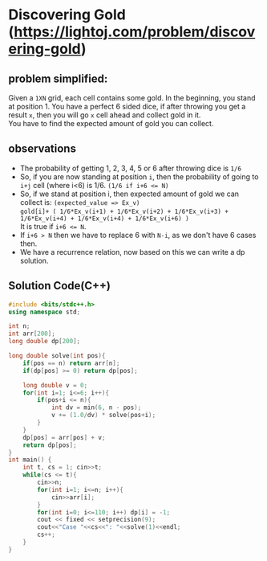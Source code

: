 # Discovering Gold (https://lightoj.com/problem/discovering-gold)

## problem simplified:
Given a `1XN` grid, each cell contains some gold. In the beginning, you stand at position 1. You have a perfect 6 sided dice, if after throwing you get a result `x`, then you will go `x` cell ahead and collect gold in it. </br>
You have to find the expected amount of gold you can collect.


## observations
- The probability  of getting 1, 2, 3, 4, 5 or 6 after throwing dice is `1/6`
- So, if you are now standing at position `i`, then the probability of going to `i+j` cell (where i<6) is 1/6.
    `(1/6 if i+6 <= N)`
- So, if we stand at position i, then expected amount of gold we can collect is: `(expected_value => Ex_v)` </br>
    `gold[i]+ ( 1/6*Ex_v(i+1) + 1/6*Ex_v(i+2) + 1/6*Ex_v(i+3) + 1/6*Ex_v(i+4) + 1/6*Ex_v(i+4) + 1/6*Ex_v(i+6) )` </br>
    It is true if `i+6 <= N`.
- If `i+6 > N` then we have to replace 6 with `N-i`, as we don't have 6 cases then.
- We have a recurrence relation, now based on this we can write a dp solution.
    
 



## **Solution Code(C++)**
```C++
#include <bits/stdc++.h>
using namespace std;

int n; 
int arr[200];
long double dp[200];

long double solve(int pos){
    if(pos == n) return arr[n];
    if(dp[pos] >= 0) return dp[pos];

    long double v = 0;
    for(int i=1; i<=6; i++){
        if(pos+i <= n){
            int dv = min(6, n - pos);
            v += (1.0/dv) * solve(pos+i);
        }
    }
    dp[pos] = arr[pos] + v;
    return dp[pos];
}
int main() {
    int t, cs = 1; cin>>t;
    while(cs <= t){
        cin>>n;
        for(int i=1; i<=n; i++){
            cin>>arr[i];
        }
        for(int i=0; i<=110; i++) dp[i] = -1;
        cout << fixed << setprecision(9);
        cout<<"Case "<<cs<<": "<<solve(1)<<endl;
        cs++;
    }
}
